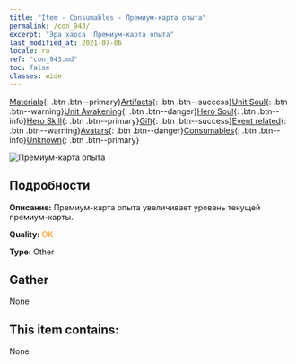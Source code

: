 ```yaml
---
title: "Item - Consumables - Премиум-карта опыта"
permalink: /con_943/
excerpt: "Эра хаоса  Премиум-карта опыта"
last_modified_at: 2021-07-06
locale: ru
ref: "con_943.md"
toc: false
classes: wide
---
```

 [Materials](/ItemsRU/){: .btn .btn--primary}[Artifacts](/ItemsRU/Artifacts/){: .btn .btn--success}[Unit Soul](/ItemsRU/UnitSoul/){: .btn .btn--warning}[Unit Awakening](/ItemsRU/UnitAwakening/){: .btn .btn--danger}[Hero Soul](/ItemsRU/HeroSoul/){: .btn .btn--info}[Hero Skill](/ItemsRU/HeroSkill/){: .btn .btn--primary}[Gift](/ItemsRU/Gift/){: .btn .btn--success}[Event related](/ItemsRU/Events/){: .btn .btn--warning}[Avatars](/ItemsRU/Avatars/){: .btn .btn--danger}[Consumables](/ItemsRU/Consumables/){: .btn .btn--info}[Unknown](/ItemsRU/Unknown/){: .btn .btn--primary}

 ![Премиум-карта опыта](/images/t/i_40035.png)

## Подробности
 **Описание:** Премиум-карта опыта увеличивает уровень текущей премиум-карты.

 **Quality:** <span style="color: #FF8C00">OK</span>

 **Type:** Other

## Gather

  None

## This item contains:

  None

